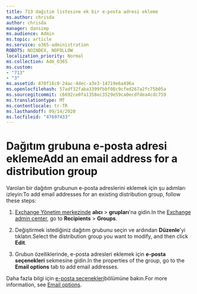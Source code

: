 ```yaml
---
title: 713 dağıtım listesine ek bir e-posta adresi ekleme
ms.author: chrisda
author: chrisda
manager: dansimp
ms.audience: Admin
ms.topic: article
ms.service: o365-administration
ROBOTS: NOINDEX, NOFOLLOW
localization_priority: Normal
ms.collection: Adm_O365
ms.custom:
- "713"
- "3"
ms.assetid: 870f16c0-24ac-4dec-a3e3-14719e6a496a
ms.openlocfilehash: 57adf32faba3399fbbf08c9cfed267a2fc75b05a
ms.sourcegitcommit: c6692ce0fa1358ec3529e59ca0ecdfdea4cdc759
ms.translationtype: MT
ms.contentlocale: tr-TR
ms.lasthandoff: 09/14/2020
ms.locfileid: "47697433"
---
```

# <a name="add-an-email-address-for-a-distribution-group"></a><span data-ttu-id="6f124-102">Dağıtım grubuna e-posta adresi ekleme</span><span class="sxs-lookup"><span data-stu-id="6f124-102">Add an email address for a distribution group</span></span>

<span data-ttu-id="6f124-103">Varolan bir dağıtım grubunun e-posta adreslerini eklemek için şu adımları izleyin:</span><span class="sxs-lookup"><span data-stu-id="6f124-103">To add email addresses for an existing distribution group, follow these steps:</span></span>

1. <span data-ttu-id="6f124-104">[Exchange Yönetim merkezinde](https://outlook.office365.com/ecp/) **alıcı** \> **grupları**'na gidin.</span><span class="sxs-lookup"><span data-stu-id="6f124-104">In the [Exchange admin center](https://outlook.office365.com/ecp/), go to **Recipients** \> **Groups**.</span></span>

2. <span data-ttu-id="6f124-105">Değiştirmek istediğiniz dağıtım grubunu seçin ve ardından **Düzenle**'yi tıklatın.</span><span class="sxs-lookup"><span data-stu-id="6f124-105">Select the distribution group you want to modify, and then click **Edit**.</span></span>

3. <span data-ttu-id="6f124-106">Grubun özelliklerinde, e-posta adresleri eklemek için **e-posta seçenekleri** sekmesine gidin.</span><span class="sxs-lookup"><span data-stu-id="6f124-106">In the properties of the group, go to the **Email options** tab to add email addresses.</span></span> 

<span data-ttu-id="6f124-107">Daha fazla bilgi için [e-posta seçenekleri](https://technet.microsoft.com/library/bb124513.aspx#emailoptions)bölümüne bakın.</span><span class="sxs-lookup"><span data-stu-id="6f124-107">For more information, see [Email options](https://technet.microsoft.com/library/bb124513.aspx#emailoptions).</span></span>
